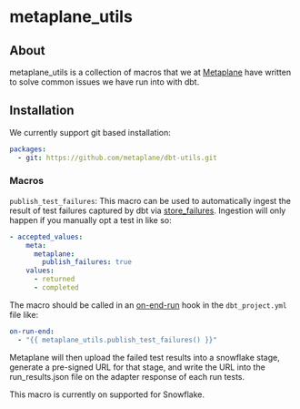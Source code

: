 # metaplane_utils

## About
metaplane_utils is a collection of macros that we at [Metaplane](https://www.metaplane.dev/) have written
to solve common issues we have run into with dbt.



## Installation
We currently support git based installation:
```yaml
packages:
  - git: https://github.com/metaplane/dbt-utils.git
```


### Macros

`publish_test_failures`: This macro can be used to automatically ingest the result of test failures captured by dbt via [store_failures](https://docs.getdbt.com/reference/resource-configs/store_failures).
Ingestion will only happen if you manually opt a test in like so:
```yaml
- accepted_values:
    meta:
      metaplane:
        publish_failures: true
    values:
      - returned
      - completed
```

The macro should be called in an [on-end-run](https://docs.getdbt.com/reference/project-configs/on-run-start-on-run-end) hook in the `dbt_project.yml` file like:
```yaml
on-run-end:
  - "{{ metaplane_utils.publish_test_failures() }}"
```
Metaplane will then upload the failed test results into a snowflake stage, generate a pre-signed URL for that stage, 
and write the URL into the run_results.json file on the adapter response of each run tests.

This macro is currently on supported for Snowflake.

